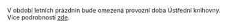 V období letních prázdnin bude omezená provozní doba Ústřední knihovny. Více podrobností [zde](/provozni_doba.htm).
